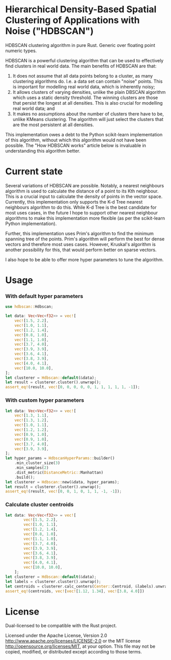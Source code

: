 # Hierarchical Density-Based Spatial Clustering of Applications with Noise ("HDBSCAN")

HDBSCAN clustering algorithm in pure Rust. Generic over floating point numeric types.

HDBSCAN is a powerful clustering algorithm that can be used to effectively find clusters in real world data.
The main benefits of HDBSCAN are that:
 1. It does not assume that all data points belong to a cluster, as many clustering algorithms do. I.e. a data set
    can contain "noise" points. This is important for modelling real world data, which is inherently noisy;
 2. It allows clusters of varying densities, unlike the plain DBSCAN algorithm which uses a static density
    threshold. The winning clusters are those that persist the longest at all densities. This is also crucial
    for modelling real world data; and
 3. It makes no assumptions about the number of clusters there have to be, unlike KMeans clustering. The algorithm
    will just select the clusters that are the most persistent at all densities.

This implementation owes a debt to the Python scikit-learn implementation of this algorithm, without which this
algorithm would not have been possible. The "How HDBSCAN works" article below is invaluable in understanding this
algorithm better.

# Current state
Several variations of HDBSCAN are possible. Notably, a nearest neighbours algorithm is used to calculate the distance 
of a point to its Kth neighbour. This is a crucial input to calculate the density of points in the vector space. 
Currently, this implementation only supports the K-d Tree nearest neighbours algorithm to do this. While K-d Tree is 
the best candidate for most uses cases, in the future I hope to support other nearest neighbour algorithms to make this
implementation more flexible (as per the scikit-learn Python implementation).

Further, this implementation uses Prim's algorithm to find the minimum spanning tree of the points. Prim's algorithm 
will perform the best for dense vectors and therefore most uses cases. However, Kruskal's algorithm is another
possibility for this, that would perform better on sparse vectors.

I also hope to be able to offer more hyper parameters to tune the algorithm.

# Usage
### With default hyper parameters
```rust
use hdbscan::Hdbscan;

let data: Vec<Vec<f32>> = vec![
    vec![1.5, 2.2],
    vec![1.0, 1.1],
    vec![1.2, 1.4],
    vec![0.8, 1.0],
    vec![1.1, 1.0],
    vec![3.7, 4.0],
    vec![3.9, 3.9],
    vec![3.6, 4.1],
    vec![3.8, 3.9],
    vec![4.0, 4.1],
    vec![10.0, 10.0],
];
let clusterer = Hdbscan::default(&data);
let result = clusterer.cluster().unwrap();
assert_eq!(result, vec![0, 0, 0, 0, 0, 1, 1, 1, 1, 1, -1]);
```

### With custom hyper parameters
```rust
let data: Vec<Vec<f32>> = vec![
    vec![1.3, 1.1],
    vec![1.3, 1.2],
    vec![1.0, 1.1],
    vec![1.2, 1.2],
    vec![0.9, 1.0],
    vec![0.9, 1.0],
    vec![3.7, 4.0],
    vec![3.9, 3.9],
];
let hyper_params = HdbscanHyperParams::builder()
    .min_cluster_size(3)
    .min_samples(2)
    .dist_metric(DistanceMetric::Manhattan)
    .build();
let clusterer = Hdbscan::new(&data, hyper_params);
let result = clusterer.cluster().unwrap();
assert_eq!(result, vec![0, 0, 1, 0, 1, 1, -1, -1]);
```

### Calculate cluster centroids
```rust
let data: Vec<Vec<f32>> = vec![
        vec![1.5, 2.2],
        vec![1.0, 1.1],
        vec![1.2, 1.4],
        vec![0.8, 1.0],
        vec![1.1, 1.0],
        vec![3.7, 4.0],
        vec![3.9, 3.9],
        vec![3.6, 4.1],
        vec![3.8, 3.9],
        vec![4.0, 4.1],
        vec![10.0, 10.0],
    ];
let clusterer = Hdbscan::default(&data);
let labels = clusterer.cluster().unwrap();
let centroids = clusterer.calc_centers(Center::Centroid, &labels).unwrap();
assert_eq!(centroids, vec![vec![1.12, 1.34], vec![3.8, 4.0]])
```

# License
Dual-licensed to be compatible with the Rust project.

Licensed under the Apache License, Version 2.0 http://www.apache.org/licenses/LICENSE-2.0 or the 
MIT license http://opensource.org/licenses/MIT, at your option. This file may not be copied, modified, 
or distributed except according to those terms.
